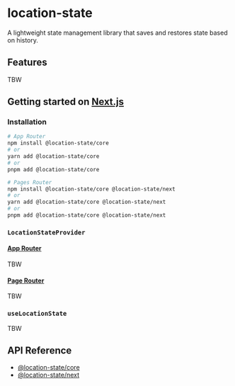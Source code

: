 # location-state

A lightweight state management library that saves and restores state based on history.

## Features

TBW

## Getting started on [Next.js](https://nextjs.org/docs)

### Installation

```sh
# App Router
npm install @location-state/core
# or
yarn add @location-state/core
# or
pnpm add @location-state/core

# Pages Router
npm install @location-state/core @location-state/next
# or
yarn add @location-state/core @location-state/next
# or
pnpm add @location-state/core @location-state/next
```

### `LocationStateProvider`

#### [App Router](https://nextjs.org/docs/app)

TBW

#### [Page Router](https://nextjs.org/docs/pages)

TBW

### `useLocationState`

TBW

## API Reference

- [@location-state/core](./packages/location-state-core/README.md)
- [@location-state/next](./packages/location-state-next/README.md)
